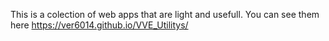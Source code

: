 This is a colection of web apps that are light and usefull. You can see them here https://ver6014.github.io/VVE_Utilitys/
